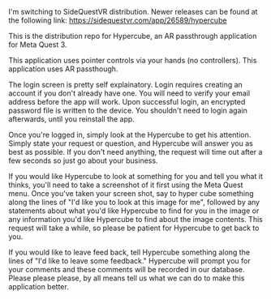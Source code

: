 I'm switching to SideQuestVR distribution. Newer releases can be found at the following link:
https://sidequestvr.com/app/26589/hypercube

This is the distribution repo for Hypercube, an AR passthrough application for Meta Quest 3.

This application uses pointer controls via your hands (no controllers).
This application uses AR passthough.

The login screen is pretty self explainatory. 
Login requires creating an account if you don't already have one.
You will need to verify your email address before the app will work.
Upon successful login, an encrypted password file is written to the device.
You shouldn't need to login again afterwards, until you reinstall the app.

Once you're logged in, simply look at the Hypercube to get his attention.
Simply state your request or question, and Hypercube will answer you as best as possible.
If you don't need anything, the request will time out after a few seconds so just go about your business.

If you would like Hypercube to look at something for you and tell you what it thinks,
you'll need to take a screenshot of it first using the Meta Quest menu.
Once you've taken your screen shot, say to hyper cube something along the lines 
of "I'd like you to look at this image for me", followed by any statements about what you'd
like Hypercube to find for you in the image or any information you'd like Hypercube to find
about the image contents. This request will take a while, so please be patient for
Hypercube to get back to you.

If you would like to leave feed back, tell Hypercube something along the lines of
"I'd like to leave some feedback." Hypercube will prompt you for your comments and
these comments will be recorded in our database. Please please please, by all means tell us what
we can do to make this application better. 

